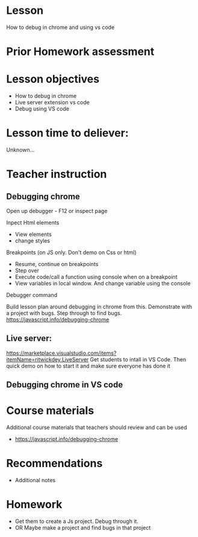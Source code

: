 # Lesson
How to debug in chrome and using vs code
# Prior Homework assessment


# Lesson objectives
- How to debug in chrome 
- Live server extension vs code
- Debug using VS code


# Lesson time to deliever:
Unknown...

# Teacher instruction 
## Debugging chrome
Open up debugger - F12 or inspect page  

Inpect Html elements
- View elements
- change styles

Breakpoints (on JS only. Don't demo on Css or html) 
- Resume, continue on breakpoints
- Step over
- Execute code/call a function using console when on a breakpoint
- View variables in local window. And change variable using the console


Debugger command



Build lesson plan around debugging in chrome from this. Demonstrate with a project with bugs. Step through to find bugs.
https://javascript.info/debugging-chrome

## Live server:
https://marketplace.visualstudio.com/items?itemName=ritwickdey.LiveServer
Get students to intall in VS Code. Then quick demo on how to start it and make sure everyone has done it


## Debugging chrome in VS code


# Course materials
Additional course materials that teachers should review and can be used
- https://javascript.info/debugging-chrome


# Recommendations
- Additional notes


# Homework
- Get them to create a Js project. Debug through it. 
- OR Maybe make a project and find bugs in that project


